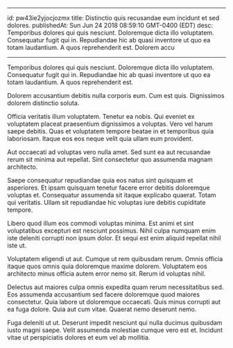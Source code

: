 
---
id: pw43ie2yjocjozmx
title: Distinctio quis recusandae eum incidunt et sed dolores.
publishedAt: Sun Jun 24 2018 08:59:10 GMT-0400 (EDT)
desc: Temporibus dolores qui quis nesciunt. Doloremque dicta illo voluptatem. Consequatur fugit qui in. Repudiandae hic ab quasi inventore ut quo ea totam laudantium. A quos reprehenderit est. Dolorem accu

---



Temporibus dolores qui quis nesciunt. Doloremque dicta illo voluptatem. Consequatur fugit qui in. Repudiandae hic ab quasi inventore ut quo ea totam laudantium. A quos reprehenderit est.
 Dolorem accusantium debitis nulla corporis eum. Cum est quis. Dignissimos dolorem distinctio soluta.
 Officia veritatis illum voluptatem. Tenetur ea nobis. Qui eveniet ex voluptatem placeat praesentium dignissimos a voluptas. Vero vel harum saepe debitis. Quas et voluptatem tempore beatae in et temporibus quia laboriosam. Itaque eos eos neque velit quia ullam eum provident.


Aut occaecati ad voluptas vero nulla amet. Sed sunt ea aut recusandae rerum sit minima aut repellat. Sint consectetur quo assumenda magnam architecto.
 Saepe consequatur repudiandae quia eos natus sint quisquam et asperiores. Et ipsam quisquam tenetur facere error debitis doloremque voluptas et. Consequatur assumenda sit itaque explicabo quaerat. Totam qui veritatis. Ullam sit repudiandae hic voluptas iure debitis cupiditate tempore.
 Libero quod illum eos commodi voluptas minima. Est animi et sint voluptatibus excepturi est nesciunt possimus. Nihil culpa numquam enim iste deleniti corrupti non ipsum dolor. Et sequi est enim aliquid repellat nihil iste ut.


Voluptatem eligendi ut aut. Cumque ut rem quibusdam rerum. Omnis officia itaque quos omnis quia doloremque maxime dolorem. Voluptatem eos architecto minus officia autem error nemo sit. Rerum id voluptas nihil.
 Delectus aut maiores culpa omnis expedita quam rerum necessitatibus sed. Eos assumenda accusantium sed facere doloremque quod maiores consectetur. Quia labore ut doloremque occaecati. Quis minus corrupti aut ea fuga dolore. Quia aut cum vitae. Quaerat nemo deserunt nemo.
 Fuga deleniti ut ut. Deserunt impedit nesciunt qui nulla ducimus quibusdam iusto magni saepe. Velit assumenda molestiae cumque vero est et. Incidunt vitae ut perspiciatis dolores et eum vel ab mollitia.

